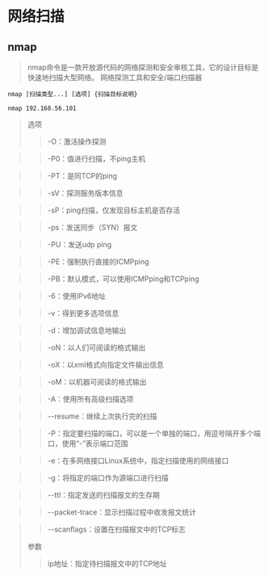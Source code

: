 # 网络扫描

## nmap

> nmap命令是一款开放源代码的网络探测和安全审核工具，它的设计目标是快速地扫描大型网络。 网络探测工具和安全/端口扫描器

```shell
nmap [扫描类型...] [选项] {扫描目标说明}

nmap 192.168.56.101

```

> 选项
>    > -O：激活操作探测
    
>    > -P0：值进行扫描，不ping主机
    
>    > -PT：是同TCP的ping
    
>    > -sV：探测服务版本信息
    
>    > -sP：ping扫描，仅发现目标主机是否存活
    
>    > -ps：发送同步（SYN）报文
    
>    > -PU：发送udp ping
    
>    > -PE：强制执行直接的ICMPping
    
>    > -PB：默认模式，可以使用ICMPping和TCPping
    
>    > -6：使用IPv6地址
    
>    > -v：得到更多选项信息
    
>    > -d：增加调试信息地输出
    
>    > -oN：以人们可阅读的格式输出
    
>    > -oX：以xml格式向指定文件输出信息
    
>    > -oM：以机器可阅读的格式输出
    
>    > -A：使用所有高级扫描选项
    
>    > --resume：继续上次执行完的扫描
    
>    > -P：指定要扫描的端口，可以是一个单独的端口，用逗号隔开多个端口，使用“-”表示端口范围
    
>    > -e：在多网络接口Linux系统中，指定扫描使用的网络接口
    
>    > -g：将指定的端口作为源端口进行扫描
    
>    > --ttl：指定发送的扫描报文的生存期
    
>    > --packet-trace：显示扫描过程中收发报文统计
    
>    > --scanflags：设置在扫描报文中的TCP标志
> 
> 参数
>    >ip地址：指定待扫描报文中的TCP地址